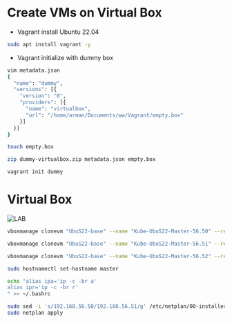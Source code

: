 # Create VMs on Virtual Box

* Vagrant install Ubuntu 22.04

```bash
sudo apt install vagrant -y
```

* Vagrant initialize with dummy box

```bash
vim metadata.json
{
  "name": "dummy",
  "versions": [{
    "version": "0",
    "providers": [{
      "name": "virtualbox",
      "url": "/home/arman/Documents/ww/Vagrant/empty.box"
    }]
  }]
}
```

```bash
touch empty.box
```

```bash
zip dummy-virtualbox.zip metadata.json empty.box
```

```bash
vagrant init dummy
```


# Virtual Box
![LAB](https://github.com/hojat-gazestani/DevOps/blob/main/Kubernetes/Pic/01-environment/02-LAB.png)
```bash
vboxmanage clonevm "UbuS22-base" --name "Kube-UbuS22-Master-56.50" --register --mode machine

vboxmanage clonevm "UbuS22-base" --name "Kube-UbuS22-Master-56.51" --register --mode machine

vboxmanage clonevm "UbuS22-base" --name "Kube-UbuS22-Master-56.52" --register --mode machine
```

```bash
sudo hostnamectl set-hostname master

echo "alias ipa='ip -c -br a'
alias ipr='ip -c -br r'
" >> ~/.bashrc

sudo sed -i 's/192.168.56.50/192.168.56.51/g' /etc/netplan/00-installer-config.yaml
sudo netplan apply
```
